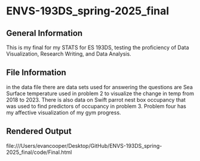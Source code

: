 # ENVS-193DS_spring-2025_final

## General Information
This is my final for my STATS for ES 193DS, testing the proficiency of Data Visualization, Research Writing, and Data Analysis. 

## File Information
in the data file there are data sets used for answering the questions are Sea Surface temperature used in problem 2 to visualize the change in temp from 2018 to 2023. There is also data on Swift parrot nest box occupancy that was used to find predictors of occupancy in problem 3. Problem four has my affective visualization of my gym progress.

## Rendered Output
file:///Users/evancooper/Desktop/GitHub/ENVS-193DS_spring-2025_final/code/Final.html
